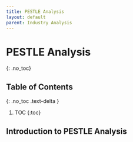 ```yaml
---
title: PESTLE Analysis
layout: default
parent: Industry Analysis
---
```


# PESTLE Analysis
{: .no_toc}

## Table of Contents
{: .no_toc .text-delta }

1. TOC
{:toc}

## Introduction to PESTLE Analysis
